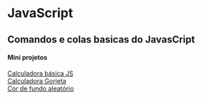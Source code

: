 # JavaScript

## Comandos e colas basicas do JavasCript

#### Mini projetos

<a href="https://cdpn.io/pen/debug/abazEwL?authentication_hash=PNAvYybaWQZr">Calculadora básica JS</a> <br>
<a href="https://cdpn.io/pen/debug/GRXgmgR?authentication_hash=DqrDdGDBpqOr">Calculadora Gorjeta</a> <br>
<a href="https://cdpn.io/pen/debug/GRXZzzz?authentication_hash=LDMmdOoVeadk">Cor de fundo aleatório</a> <br>
<!--<a href="https://cdpn.io/pen/debug/WNgwWYg?authentication_hash=NQAzYobnjvdr">Advinhe o número</a>-->
